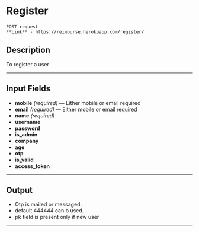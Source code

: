 # Register

    POST request
    **Link** - https://reimburse.herokuapp.com/register/ 

## Description
To register a user

***

## Input Fields

- **mobile** _(required)_ — Either mobile or email required
- **email** _(required)_ — Either mobile or email required
- **name** _(required)_
- **username**
- **password**
- **is_admin**
- **company**
- **age**
- **otp**
- **is_valid**
- **access_token** 
    
***

## Output
- Otp is mailed or messaged.
- default 444444 can b used.
- pk field is present only if new user

***
